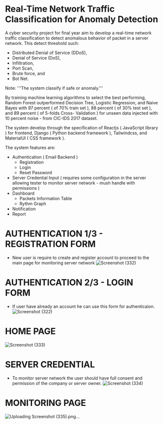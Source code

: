# Real-Time Network Traffic Classification for Anomaly Detection

A cyber security project for final year aim to develop a  real-time network traffic classification to detect anomalous behavior of packet in a server network. This detect threshold such:
 - Distributed Denial of Service (DDoS),
 - Denial of Service (DoS),
 - Infiltration,
 - Port Scan,
 - Brute force, and
 - Bot Net.

Note: '''The system classify if safe or anomaly.'''

By training machine learning algorithms to select the best performing, Random Forest outperformed Decision Tree, Logistic Regression, and Naive Bayes with 97 percent ( of 70% train set ), 88 percent ( of 30% test set ), and 89 percent ( of 5-folds Cross- Validation ) for unseen data injected with 10 percent noise - from CIC-IDS 2017 dataset.

The system develop through the specification of Reactjs ( JavaScript library ) for frontend, Django ( Python backend framework ), Tailwindcss, and MaterialUI ( CSS framework ).

The system features are:
- Authentication ( Email Backend )
  * Registration
  * Login
  * Reset Password
- Server Credential Input ( requires some configuration in the server allowing tester to monitor server network - mush handle with permissions )
- Dashboard
  * Packets Information Table
  * Rythm Graph
- Notification
- Report

# AUTHENTICATION 1/3 - REGISTRATION FORM
* New user is require to create and register account to proceed to the main page for monitoring server network
![Screenshot (332)](https://github.com/user-attachments/assets/9e444f3f-8228-4e24-8231-b5a68e415432)

# AUTHENTICATION 2/3 - LOGIN FORM
* If user have already an account he can use this form for authenticaion.
![Screenshot (322)](https://github.com/user-attachments/assets/49a33482-4fd5-457d-ada3-0957c66997dc)

# HOME PAGE
![Screenshot (333)](https://github.com/user-attachments/assets/2c2bfd43-1d8a-44b3-9440-0063b49041ea)

# SERVER CREDENTIAL
* To monitor server network the user should have full consent and permission of the company or server owner.
![Screenshot (334)](https://github.com/user-attachments/assets/71543500-a2b5-410d-b4cf-3789043e66f4)

# MONITORING PAGE
![Uploading Screenshot (335).png…]()













